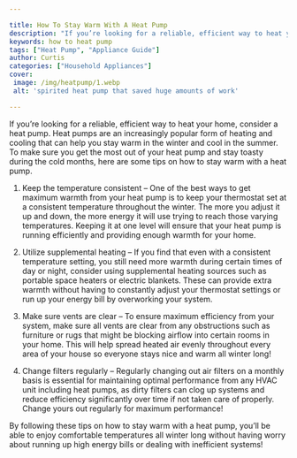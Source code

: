 ```yaml
---

title: How To Stay Warm With A Heat Pump
description: "If you’re looking for a reliable, efficient way to heat your home, consider a heat pump. Heat pumps are an increasingly popular fo...see more"
keywords: how to heat pump
tags: ["Heat Pump", "Appliance Guide"]
author: Curtis
categories: ["Household Appliances"]
cover: 
 image: /img/heatpump/1.webp
 alt: 'spirited heat pump that saved huge amounts of work'

---
```


If you’re looking for a reliable, efficient way to heat your home, consider a heat pump. Heat pumps are an increasingly popular form of heating and cooling that can help you stay warm in the winter and cool in the summer. To make sure you get the most out of your heat pump and stay toasty during the cold months, here are some tips on how to stay warm with a heat pump. 

1. Keep the temperature consistent – One of the best ways to get maximum warmth from your heat pump is to keep your thermostat set at a consistent temperature throughout the winter. The more you adjust it up and down, the more energy it will use trying to reach those varying temperatures. Keeping it at one level will ensure that your heat pump is running efficiently and providing enough warmth for your home. 

2. Utilize supplemental heating – If you find that even with a consistent temperature setting, you still need more warmth during certain times of day or night, consider using supplemental heating sources such as portable space heaters or electric blankets. These can provide extra warmth without having to constantly adjust your thermostat settings or run up your energy bill by overworking your system. 

3. Make sure vents are clear – To ensure maximum efficiency from your system, make sure all vents are clear from any obstructions such as furniture or rugs that might be blocking airflow into certain rooms in your home. This will help spread heated air evenly throughout every area of your house so everyone stays nice and warm all winter long! 

4. Change filters regularly – Regularly changing out air filters on a monthly basis is essential for maintaining optimal performance from any HVAC unit including heat pumps, as dirty filters can clog up systems and reduce efficiency significantly over time if not taken care of properly. Change yours out regularly for maximum performance! 

By following these tips on how to stay warm with a heat pump, you’ll be able to enjoy comfortable temperatures all winter long without having worry about running up high energy bills or dealing with inefficient systems!
